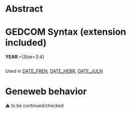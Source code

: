 ﻿# Abstract

# GEDCOM Syntax (extension included)

**YEAR**:={Size=3:4}
<pre>
</pre>
Used in <a href=Ged.DATE_FREN.md>DATE_FREN</a>, <a href=Ged.DATE_HEBR.md>DATE_HEBR</a>, <a href=Ged.DATE_JULN.md>DATE_JULN</a><br />

# Geneweb behavior


:warning: to be continued/checked

